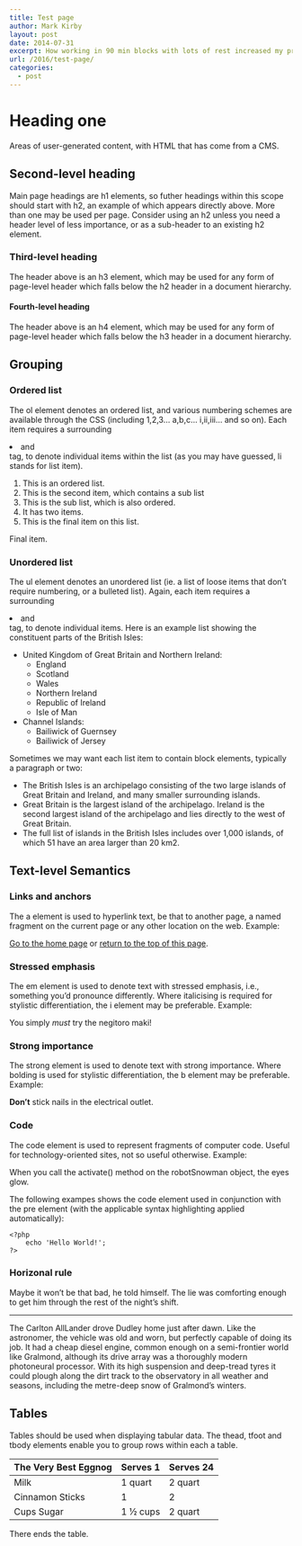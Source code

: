 ```yaml
---
title: Test page
author: Mark Kirby
layout: post
date: 2014-07-31
excerpt: How working in 90 min blocks with lots of rest increased my productivity
url: /2016/test-page/
categories:
  - post
---
```


# Heading one

Areas of user-generated content, with HTML that has come from a CMS.

## Second-level heading

Main page headings are h1 elements, so futher headings within this scope should start with h2, an example of which appears directly above. More than one may be used per page. Consider using an h2 unless you need a header level of less importance, or as a sub-header to an existing h2 element.

### Third-level heading

The header above is an h3 element, which may be used for any form of page-level header which falls below the h2 header in a document hierarchy.

#### Fourth-level heading

The header above is an h4 element, which may be used for any form of page-level header which falls below the h3 header in a document hierarchy.

## Grouping

### Ordered list

The ol element denotes an ordered list, and various numbering schemes are available through the CSS (including 1,2,3… a,b,c… i,ii,iii… and so on). Each item requires a surrounding <li> and </li> tag, to denote individual items within the list (as you may have guessed, li stands for list item).

1. This is an ordered list.
2. This is the second item, which contains a sub list
  1. This is the sub list, which is also ordered.
  2. It has two items.
3. This is the final item on this list.

Final item.

### Unordered list

The ul element denotes an unordered list (ie. a list of loose items that don’t require numbering, or a bulleted list). Again, each item requires a surrounding <li> and </li> tag, to denote individual items. Here is an example list showing the constituent parts of the British Isles:

* United Kingdom of Great Britain and Northern Ireland:
  * England
  * Scotland
  * Wales
  * Northern Ireland
  * Republic of Ireland
  * Isle of Man
* Channel Islands:
  * Bailiwick of Guernsey
  * Bailiwick of Jersey

Sometimes we may want each list item to contain block elements, typically a paragraph or two:

* The British Isles is an archipelago consisting of the two large islands of Great Britain and Ireland, and many smaller surrounding islands.
* Great Britain is the largest island of the archipelago. Ireland is the second largest island of the archipelago and lies directly to the west of Great Britain.
* The full list of islands in the British Isles includes over 1,000 islands, of which 51 have an area larger than 20 km2.

## Text-level Semantics

### Links and anchors

The a element is used to hyperlink text, be that to another page, a named fragment on the current page or any other location on the web. Example:

[Go to the home page](/) or [return to the top of this page](http://url.com/ "Title").

### Stressed emphasis

The em element is used to denote text with stressed emphasis, i.e., something you’d pronounce differently. Where italicising is required for stylistic differentiation, the i element may be preferable. Example:

You simply *must* try the negitoro maki!

### Strong importance

The strong element is used to denote text with strong importance. Where bolding is used for stylistic differentiation, the b element may be preferable. Example:

**Don’t** stick nails in the electrical outlet.

### Code

The code element is used to represent fragments of computer code. Useful for technology-oriented sites, not so useful otherwise. Example:

When you call the activate() method on the robotSnowman object, the eyes glow.

The following exampes shows the code element used in conjunction with the pre element (with the applicable syntax highlighting applied automatically):

    <?php
        echo 'Hello World!';
    ?>
    
### Horizonal rule

Maybe it won’t be that bad, he told himself. The lie was comforting enough to get him through the rest of the night’s shift.

---

The Carlton AllLander drove Dudley home just after dawn. Like the astronomer, the vehicle was old and worn, but perfectly capable of doing its job. It had a cheap diesel engine, common enough on a semi-frontier world like Gralmond, although its drive array was a thoroughly modern photoneural processor. With its high suspension and deep-tread tyres it could plough along the dirt track to the observatory in all weather and seasons, including the metre-deep snow of Gralmond’s winters.

## Tables

Tables should be used when displaying tabular data. The thead, tfoot and tbody elements enable you to group rows within each a table.


The Very Best Eggnog | Serves 1 | Serves 24
--- | --- | ---
Milk | 1 quart | 2 quart
Cinnamon Sticks | 1 | 2
Cups Sugar | 1 ½ cups | 2 quart

There ends the table.